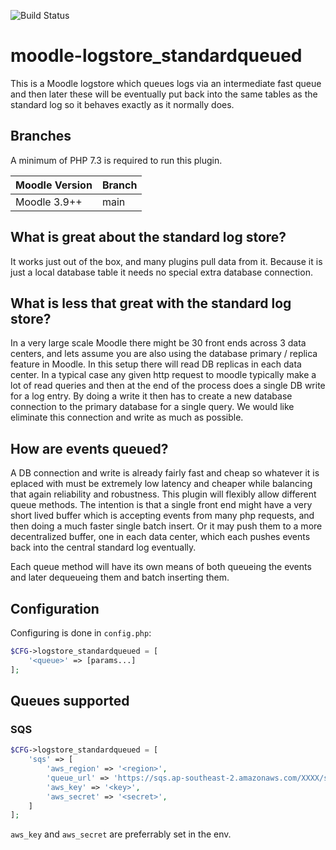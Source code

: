 ![Build Status](https://github.com/catalyst/moodle-logstore_standardqueued/actions/workflows/ci.yml/badge.svg?branch=main)

# moodle-logstore_standardqueued

This is a Moodle logstore which queues logs via an intermediate fast queue and
then later these will be eventually put back into the same tables as the
standard log so it behaves exactly as it normally does.

## Branches

A minimum of PHP 7.3 is required to run this plugin.

| Moodle Version    |  Branch      |
|-------------------|--------------|
| Moodle 3.9++      | main         |


## What is great about the standard log store?

It works just out of the box, and many plugins pull data from it. Because it is
just a local database table it needs no special extra database connection.

## What is less that great with the standard log store?

In a very large scale Moodle there might be 30 front ends across 3 data centers,
and lets assume you are also using the database primary / replica feature in
Moodle. In this setup there will read DB replicas in each data center. In a
typical case any given http request to moodle typically make a lot of read
queries and then at the end of the process does a single DB write for a log
entry. By doing a write it then has to create a new database connection to the
primary database for a single query. We would like eliminate this connection
and write as much as possible.

## How are events queued?

A DB connection and write is already fairly fast and cheap so whatever it is
eplaced with must be extremely low latency and cheaper while balancing that
again reliability and robustness. This plugin will flexibly allow different
queue methods. The intention is that a single front end might have a very short
lived buffer which is accepting events from many php requests, and then doing a
much faster single batch insert. Or it may push them to a more decentralized
buffer, one in each data center, which each pushes events back into the central
standard log eventually.

Each queue method will have its own means of both queueing the events and later
dequeueing them and batch inserting them.

## Configuration

Configuring is done in `config.php`:

```php
$CFG->logstore_standardqueued = [
    '<queue>' => [params...]
];
```

## Queues supported

### SQS

```php
$CFG->logstore_standardqueued = [
    'sqs' => [
        'aws_region' => '<region>',
        'queue_url' => 'https://sqs.ap-southeast-2.amazonaws.com/XXXX/some-queue',
        'aws_key' => '<key>',
        'aws_secret' => '<secret>',
    ]
];
```

`aws_key` and `aws_secret` are preferrably set in the env.
